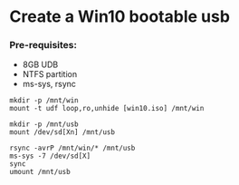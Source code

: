 # Create a Win10 bootable usb

### Pre-requisites:
   * 8GB UDB
   * NTFS partition
   * ms-sys, rsync


```
mkdir -p /mnt/win
mount -t udf loop,ro,unhide [win10.iso] /mnt/win

mkdir -p /mnt/usb
mount /dev/sd[Xn] /mnt/usb

rsync -avrP /mnt/win/* /mnt/usb
ms-sys -7 /dev/sd[X]
sync
umount /mnt/usb
```